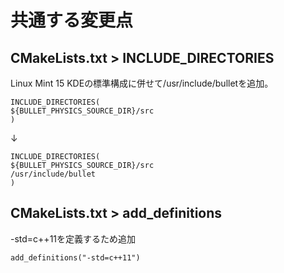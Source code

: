 # 共通する変更点

## CMakeLists.txt > INCLUDE_DIRECTORIES

Linux Mint 15 KDEの標準構成に併せて/usr/include/bulletを追加。

    INCLUDE_DIRECTORIES(
    ${BULLET_PHYSICS_SOURCE_DIR}/src 
    )

↓

    INCLUDE_DIRECTORIES(
    ${BULLET_PHYSICS_SOURCE_DIR}/src 
    /usr/include/bullet
    )

## CMakeLists.txt > add_definitions

-std=c++11を定義するため追加

    add_definitions("-std=c++11")
